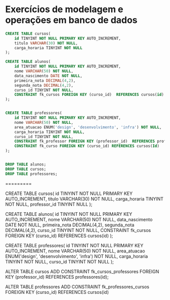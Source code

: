 # Exercícios de modelagem e operações em banco de dados


```sql
CREATE TABLE cursos(
    id TINYINT NOT NULL PRIMARY KEY AUTO_INCREMENT,
    titulo VARCHAR(30) NOT NULL,
    carga_horaria TINYINT NOT NULL
);
```


```sql
CREATE TABLE alunos(
    id TINYINT NOT NULL PRIMARY KEY AUTO_INCREMENT,
    nome VARCHAR(50) NOT NULL,
    data_nascimento DATE NOT NULL,
    primeira_nota DECIMAL(4,2),
    segunda_nota DECIMAL(4,2),
    curso_id TINYINT NOT NULL,
    CONSTRAINT fk_cursos FOREIGN KEY (curso_id)  REFERENCES cursos(id)
);
```



```sql

CREATE TABLE professores(
    id TINYINT NOT NULL PRIMARY KEY AUTO_INCREMENT,
    nome VARCHAR(50) NOT NULL,
   	area_atuacao ENUM('design', 'desenvolvimento', 'infra') NOT NULL, 
    carga_horaria TINYINT NOT NULL,
    curso_id TINYINT NOT NULL,
    CONSTRAINT fk_professor FOREIGN KEY (professor_id)  REFERENCES professores(id),
    CONSTRAINT fk_curso FOREIGN KEY (curso_id) REFERENCES cursos(Id)
);
```


```sql

DROP TABLE alunos;
DROP TABLE cursos;
DROP TABLE professores;
```

=========


CREATE TABLE cursos(
    id TINYINT NOT NULL PRIMARY KEY AUTO_INCREMENT,
    titulo VARCHAR(30) NOT NULL,
    carga_horaria TINYINT NOT NULL,
    professor_id TINYINT  NULL
);


CREATE TABLE alunos(
    id TINYINT NOT NULL PRIMARY KEY AUTO_INCREMENT,
    nome VARCHAR(50) NOT NULL,
    data_nascimento DATE NOT NULL,
    primeira_nota DECIMAL(4,2),
    segunda_nota DECIMAL(4,2),
    curso_id TINYINT NOT NULL,
    CONSTRAINT fk_cursos FOREIGN KEY (curso_id)  REFERENCES cursos(id)
);

CREATE TABLE professores(
    id TINYINT NOT NULL PRIMARY KEY AUTO_INCREMENT,
    nome VARCHAR(50) NOT NULL,
   	area_atuacao ENUM('design', 'desenvolvimento', 'infra') NOT NULL, 
    carga_horaria TINYINT NOT NULL,
    curso_id TINYINT NOT NULL
);

ALTER TABLE cursos
    ADD CONSTRAINT fk_cursos_professores
    FOREIGN KEY (professor_id) REFERENCES professores(id);

ALTER TABLE professores
    ADD CONSTRAINT fk_professores_cursos
    FOREIGN KEY (curso_id) REFERENCES cursos(id)